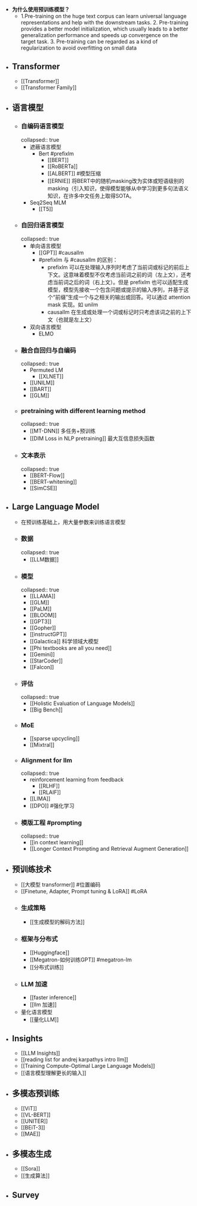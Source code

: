 - **为什么使用预训练模型？**
	- 1.Pre-training on the huge text corpus can learn universal language representations and help with the downstream tasks.
	  2. Pre-training provides a better model initialization, which usually leads to a better generalization performance and speeds up convergence on the target task.
	  3. Pre-training can be regarded as a kind of regularization to avoid overfitting on small data
- ## Transformer
	- [[Transformer]]
	- [[Transformer Family]]
- ## 语言模型
	- ### 自编码语言模型
	  collapsed:: true
		- 遮蔽语言模型
			- Bert #prefixlm
				- [[BERT]]
				- [[RoBERTa]]
				- [[ALBERT]]  #模型压缩
				- [[ERNIE]] 将BERT中的随机masking改为实体或短语级别的masking（引入知识，使得模型能够从中学习到更多句法语义知识，在许多中文任务上取得SOTA。
		- Seq2Seq MLM
			- [[T5]]
	- ### 自回归语言模型
	  collapsed:: true
		- 单向语言模型
			- [[GPT]] #causallm
			- #prefixlm 与 #causallm 的区别：
				- prefixlm 可以在处理输入序列时考虑了当前词或标记的前后上下文。这意味着模型不仅考虑当前词之前的词（左上文），还考虑当前词之后的词（右上文）。但是 prefixlm 也可以适配生成模型，模型先接收一个包含问题或提示的输入序列，并基于这个“前缀”生成一个与之相关的输出或回答。可以通过 attention mask 实现。如 unilm
				- causallm 在生成或处理一个词或标记时只考虑该词之前的上下文（也就是左上文）
		- 双向语言模型
			- ELMO
	- ### 融合自回归与自编码
	  collapsed:: true
		- Permuted LM
			- [[XLNET]]
		- [[UNILM]]
		- [[BART]]
		- [[GLM]]
	- ### pretraining with different learning method
	  collapsed:: true
		- [[MT-DNN]] 多任务+预训练
		- [[DIM Loss in NLP pretraining]] 最大互信息损失函数
	- ### 文本表示
	  collapsed:: true
		- [[BERT-Flow]]
		- [[BERT-whitening]]
		- [[SimCSE]]
- ## Large Language Model
	- 在预训练基础上，用大量参数来训练语言模型
	- ### 数据
	  collapsed:: true
		- [[LLM数据]]
	- ### 模型
	  collapsed:: true
		- [[LLAMA]]
		- [[GLM]]
		- [[PaLM]]
		- [[BLOOM]]
		- [[GPT3]]
		- [[Gopher]]
		- [[instructGPT]]
		- [[Galactica]] 科学领域大模型
		- [[Phi textbooks are all you need]]
		- [[Gemini]]
		- [[StarCoder]]
		- [[Falcon]]
	- ### 评估
	  collapsed:: true
		- [[Holistic Evaluation of Language Models]]
		- [[Big Bench]]
	- ### MoE
		- [[sparse upcycling]]
		- [[Mixtral]]
	- ### Alignment for llm
	  collapsed:: true
		- reinforcement learning from feedback
			- [[RLHF]]
			- [[RLAIF]]
		- [[LIMA]]
		- [[DPO]] #强化学习
	- ### 模版工程 #prompting
	  collapsed:: true
		- [[in context learning]]
		- [[Longer Context Prompting and Retrieval Augment Generation]]
- ## 预训练技术
	- [[大模型 transformer]]  #位置编码
	- [[Finetune, Adapter, Prompt tuning & LoRA]] #LoRA
	- ### 生成策略
		- [[生成模型的解码方法]]
	- ### 框架与分布式
		- [[Huggingface]]
		- [[Megatron-如何训练GPT]] #megatron-lm
		- [[分布式训练]]
	- ### LLM 加速
		- [[faster inference]]
		- [[llm 加速]]
	- 量化语言模型
		- [[量化LLM]]
- ## Insights
	- [[LLM Insights]]
	- [[reading list for andrej karpathys intro llm]]
	- [[Training Compute-Optimal Large Language Models]]
	- [[语言模型理解更长的输入]]
- ## 多模态预训练
	- [[ViT]]
	- [[VL-BERT]]
	- [[UNITER]]
	- [[BEiT-3]]
	- [[MAE]]
- ## 多模态生成
	- [[Sora]]
	- [[生成算法]]
- ## Survey